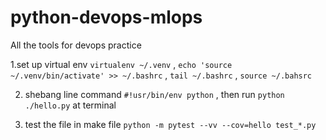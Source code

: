 # python-devops-mlops
All the tools for devops practice


1.set up virtual env
`virtualenv ~/.venv` , `echo 'source ~/.venv/bin/activate' >> ~/.bashrc` ,  `tail ~/.bashrc` , `source ~/.bahsrc`

2. shebang line command
`#!usr/bin/env python` , then run `python ./hello.py` at terminal

3. test the file
in make file `python -m pytest --vv --cov=hello test_*.py`

